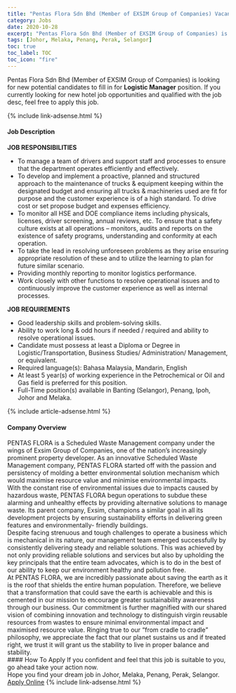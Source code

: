 ```yaml
---
title: "Pentas Flora Sdn Bhd (Member of EXSIM Group of Companies) Vacancies Logistic Manager" 
category: Jobs 
date: 2020-10-28 
excerpt: "Pentas Flora Sdn Bhd (Member of EXSIM Group of Companies) is currently looking for suitable person to fill in the Logistic Manager which positioned at Johor, Melaka, Penang, Perak, Selangor" 
tags: [Johor, Melaka, Penang, Perak, Selangor] 
toc: true 
toc_label: TOC 
toc_icon: "fire" 
--- 
```


<p>Pentas Flora Sdn Bhd (Member of EXSIM Group of Companies) is looking for new potential candidates to fill in for <b>Logistic Manager</b> position. If you currently looking for new hotel job opportunities and qualified with the job desc, feel free to apply this job.
</p>{% include link-adsense.html %} 
<div><div><h4>Job Description</h4></div><div><div><span><div><div><strong>JOB RESPONSIBILITIES</strong></div><ul><li>To manage a team of drivers and support staff and processes to ensure that the department operates efficiently and effectively.</li><li>To develop and implement a proactive, planned and structured approach to the maintenance of trucks &amp; equipment keeping within the designated budget and ensuring all trucks &amp; machineries used are fit for purpose and the customer experience is of a high standard. To drive cost or set propose budget and expenses efficiency.</li><li>To monitor all HSE and DOE compliance items including physicals, licenses, driver screening, annual reviews, etc. To ensure that a safety culture exists at all operations &#8211; monitors, audits and reports on the existence of safety programs, understanding and conformity at each operation.</li><li>To take the lead in resolving unforeseen problems as they arise ensuring appropriate resolution of these and to utilize the learning to plan for future similar scenario.</li><li>Providing monthly reporting to monitor logistics performance.</li><li>Work closely with other functions to resolve operational issues and to continuously improve the customer experience as well as internal processes.</li></ul><div><strong>JOB REQUIREMENTS</strong></div><ul><li>Good leadership skills and problem-solving skills.</li><li>Ability to work long &amp; odd hours if needed / required and ability to resolve operational issues.</li><li>Candidate must possess at least a Diploma or Degree in Logistic/Transportation, Business Studies/ Administration/ Management, or equivalent.</li><li>Required language(s): Bahasa Malaysia, Mandarin, English</li><li>At least 5 year(s) of working experience in the Petrochemical or Oil and Gas field is preferred for this position.</li><li>Full-Time position(s) available in Banting (Selangor), Penang, Ipoh, Johor and Melaka.</li></ul></div></span></div></div></div> 
{% include article-adsense.html %} 
<div><div><h4>Company Overview</h4></div><div><div><span><div><div>
<div>PENTAS FLORA is a Scheduled Waste Management company under the wings of Exsim Group of Companies, one of the nation&#8217;s increasingly prominent property developer. As an innovative Scheduled Waste Management company, PENTAS FLORA started off with the passion and persistency of molding a better environmental solution mechanism which would maximise resource value and minimise environmental impacts.</div>
<div>With the constant rise of environmental issues due to impacts caused by hazardous waste, PENTAS FLORA begun operations to subdue these alarming and unhealthy effects by providing alternative solutions to manage waste. Its parent company, Exsim, champions a similar goal in all its development projects by ensuring sustainability efforts in delivering green features and environmentally- friendly buildings.</div>
<div>Despite facing strenuous and tough challenges to operate a business which is mechanical in its nature, our management team emerged successfully by consistently delivering steady and reliable solutions. This was achieved by not only providing reliable solutions and services but also by upholding the key principals that the entire team advocates, which is to do in the best of our ability to keep our environment healthy and pollution free.</div>
<div>At PENTAS FLORA, we are incredibly passionate about saving the earth as it is the roof that shields the entire human population. Therefore, we believe that a transformation that could save the earth is achievable and this is cemented in our mission to encourage greater sustainability awareness through our business. Our commitment is further magnified with our shared vision of combining innovation and technology to distinguish virgin reusable resources from wastes to ensure minimal environmental impact and maximised resource value. Ringing true to our &#8220;from cradle to cradle&#8221; philosophy, we appreciate the fact that our planet sustains us and if treated right, we trust it will grant us the stability to live in proper balance and stability.</div>
</div></div></span></div></div></div> 
#### How To Apply 
If you confident and feel that this job is suitable to you, go ahead take your action now. <br/> 
Hope you find your dream job in Johor, Melaka, Penang, Perak, Selangor. <br/> 
<a href="https://www.jobstreet.com.my/en/job/logistic-manager-4413073?jobId=jobstreet-my-job-4413073" class="btn btn--info" target="_blank" rel="nofollow noopenner">Apply Online</a> 
{% include link-adsense.html %} 
